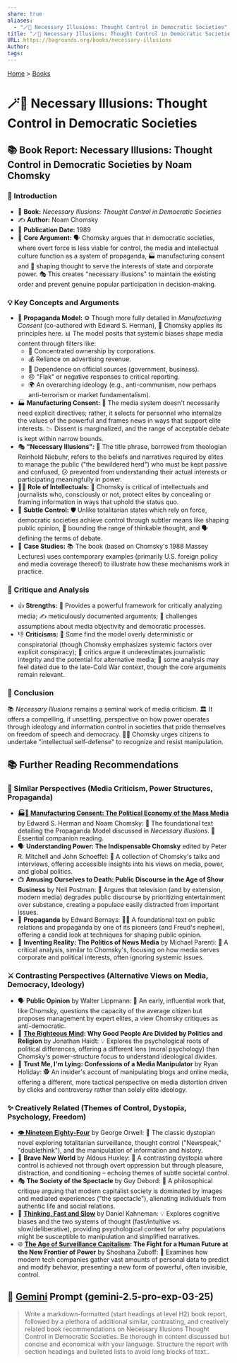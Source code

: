 ```yaml
---
share: true
aliases:
  - "🪄💭 Necessary Illusions: Thought Control in Democratic Societies"
title: "🪄💭 Necessary Illusions: Thought Control in Democratic Societies"
URL: https://bagrounds.org/books/necessary-illusions
Author: 
tags: 
---
```

[Home](../index.md) > [Books](./index.md)  
# 🪄💭 Necessary Illusions: Thought Control in Democratic Societies  
## 📚 Book Report: Necessary Illusions: Thought Control in Democratic Societies by Noam Chomsky  
  
### 📢 Introduction  
  
* 📖 **Book:** *Necessary Illusions: Thought Control in Democratic Societies*  
* ✍️ **Author:** Noam Chomsky  
* 📅 **Publication Date:** 1989  
* 🔑 **Core Argument:** 🗣️ Chomsky argues that in democratic societies, where overt force is less viable for control, the media and intellectual culture function as a system of propaganda, 🏭 manufacturing consent and 🧠 shaping thought to serve the interests of state and corporate power. 🎭 This creates "necessary illusions" to maintain the existing order and prevent genuine popular participation in decision-making.  
  
### 💡 Key Concepts and Arguments  
  
* 📣 **Propaganda Model:** ⚙️ Though more fully detailed in *Manufacturing Consent* (co-authored with Edward S. Herman), 📝 Chomsky applies its principles here. 📊 The model posits that systemic biases shape media content through filters like:  
    * 🏢 Concentrated ownership by corporations.  
    * 💰 Reliance on advertising revenue.  
    * 🤝 Dependence on official sources (government, business).  
    * 😠 "Flak" or negative responses to critical reporting.  
    * 🌍 An overarching ideology (e.g., anti-communism, now perhaps anti-terrorism or market fundamentalism).  
* 🏭 **Manufacturing Consent:** 📰 The media system doesn't necessarily need explicit directives; rather, it selects for personnel who internalize the values of the powerful and frames news in ways that support elite interests. 📉 Dissent is marginalized, and the range of acceptable debate is kept within narrow bounds.  
* 🎭 **"Necessary Illusions":** 🔑 The title phrase, borrowed from theologian Reinhold Niebuhr, refers to the beliefs and narratives required by elites to manage the public ("the bewildered herd") who must be kept passive and confused, 😕 prevented from understanding their actual interests or participating meaningfully in power.  
* 👨‍🏫 **Role of Intellectuals:** 🧐 Chomsky is critical of intellectuals and journalists who, consciously or not, protect elites by concealing or framing information in ways that uphold the status quo.  
* 🤫 **Subtle Control:** 🛡️ Unlike totalitarian states which rely on force, democratic societies achieve control through subtler means like shaping public opinion, 🧠 bounding the range of thinkable thought, and 🗣️ defining the terms of debate.  
* 📰 **Case Studies:** 📚 The book (based on Chomsky's 1988 Massey Lectures) uses contemporary examples (primarily U.S. foreign policy and media coverage thereof) to illustrate how these mechanisms work in practice.  
  
### 🧐 Critique and Analysis  
  
* 👍 **Strengths:** 💪 Provides a powerful framework for critically analyzing media; ✍️ meticulously documented arguments; 🤔 challenges assumptions about media objectivity and democratic processes.  
* 👎 **Criticisms:** 🤔 Some find the model overly deterministic or conspiratorial (though Chomsky emphasizes systemic factors over explicit conspiracy); 📰 critics argue it underestimates journalistic integrity and the potential for alternative media; 📅 some analysis may feel dated due to the late-Cold War context, though the core arguments remain relevant.  
  
### 🎯 Conclusion  
  
📚 *Necessary Illusions* remains a seminal work of media criticism. 🏛️ It offers a compelling, if unsettling, perspective on how power operates through ideology and information control in societies that pride themselves on freedom of speech and democracy. 👨‍🎓 Chomsky urges citizens to undertake "intellectual self-defense" to recognize and resist manipulation.  
  
## 📚 Further Reading Recommendations  
  
### 🤝 Similar Perspectives (Media Criticism, Power Structures, Propaganda)  
  
* **[🏭🫡 Manufacturing Consent: The Political Economy of the Mass Media](./manufacturing-consent.md)** by Edward S. Herman and Noam Chomsky: 🧱 The foundational text detailing the Propaganda Model discussed in *Necessary Illusions*. 📖 Essential companion reading.  
* 🗣️ **Understanding Power: The Indispensable Chomsky** edited by Peter R. Mitchell and John Schoeffel: 🎤 A collection of Chomsky's talks and interviews, offering accessible insights into his views on media, power, and global politics.  
* 📺 **Amusing Ourselves to Death: Public Discourse in the Age of Show Business** by Neil Postman: 🤡 Argues that television (and by extension, modern media) degrades public discourse by prioritizing entertainment over substance, creating a populace easily distracted from important issues.  
* 📣 **Propaganda** by Edward Bernays: 👨‍🏫 A foundational text on public relations and propaganda by one of its pioneers (and Freud's nephew), offering a candid look at techniques for shaping public opinion.  
* 📰 **Inventing Reality: The Politics of News Media** by Michael Parenti: 🧐 A critical analysis, similar to Chomsky's, focusing on how media serves corporate and political interests, often ignoring systemic issues.  
  
### ⚔️ Contrasting Perspectives (Alternative Views on Media, Democracy, Ideology)  
  
* 🗣️ **Public Opinion** by Walter Lippmann: 👴 An early, influential work that, like Chomsky, questions the capacity of the average citizen but proposes management by expert elites, a view Chomsky critiques as anti-democratic.  
* 🧠 **[The Righteous Mind](./the-righteous-mind.md): Why Good People Are Divided by Politics and Religion** by Jonathan Haidt: 💡 Explores the psychological roots of political differences, offering a different lens (moral psychology) than Chomsky's power-structure focus to understand ideological divides.  
* 🤥 **Trust Me, I'm Lying: Confessions of a Media Manipulator** by Ryan Holiday: 🕵️ An insider's account of manipulating blogs and online media, offering a different, more tactical perspective on media distortion driven by clicks and controversy rather than solely elite ideology.  
  
### ✨ Creatively Related (Themes of Control, Dystopia, Psychology, Freedom)  
  
* **[👁️ Nineteen Eighty-Four](./1984.md)** by George Orwell: 🌃 The classic dystopian novel exploring totalitarian surveillance, thought control ("Newspeak," "doublethink"), and the manipulation of information and history.  
* 💊 **Brave New World** by Aldous Huxley: 🌈 A contrasting dystopia where control is achieved not through overt oppression but through pleasure, distraction, and conditioning – echoing themes of subtle societal control.  
* 🎭 **The Society of the Spectacle** by Guy Debord: 🤔 A philosophical critique arguing that modern capitalist society is dominated by images and mediated experiences ("the spectacle"), alienating individuals from authentic life and social relations.  
* 🧠 **[Thinking, Fast and Slow](./thinking-fast-and-slow.md)** by Daniel Kahneman: 💡 Explores cognitive biases and the two systems of thought (fast/intuitive vs. slow/deliberative), providing psychological context for why populations might be susceptible to manipulation and simplified narratives.  
* 🌐 **[The Age of Surveillance Capitalism](./the-age-of-surveillance-capitalism.md): The Fight for a Human Future at the New Frontier of Power** by Shoshana Zuboff: 📡 Examines how modern tech companies gather vast amounts of personal data to predict and modify behavior, presenting a new form of powerful, often invisible, control.  
  
  
## 💬 [Gemini](../software/gemini.md) Prompt (gemini-2.5-pro-exp-03-25)  
> Write a markdown-formatted (start headings at level H2) book report, followed by a plethora of additional similar, contrasting, and creatively related book recommendations on Necessary Illusions Thought Control in Democratic Societies. Be thorough in content discussed but concise and economical with your language. Structure the report with section headings and bulleted lists to avoid long blocks of text..  
  
